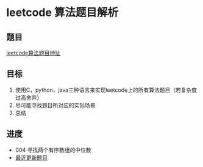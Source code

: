 # leetcode 算法题目解析

## 题目
 [leetcode算法题目地址](https://leetcode-cn.com/problemset/algorithms/ "点击进入")
## 目标
 1. 使用C，python，java三种语言来实现leetcode上的所有算法题目（若复杂度过高舍弃）
 2. 尽可能寻找题目所对应的实际场景
 3. 总结
## 进度
- 004 寻找两个有序数组的中位数
- [最近更新题目](https://github.com/ropleData/leetcode/blob/master/Algorithms/004%E5%AF%BB%E6%89%BE%E4%B8%A4%E4%B8%AA%E6%9C%89%E5%BA%8F%E6%95%B0%E7%BB%84%E7%9A%84%E4%B8%AD%E4%BD%8D%E6%95%B0.txt    "点击进入")
